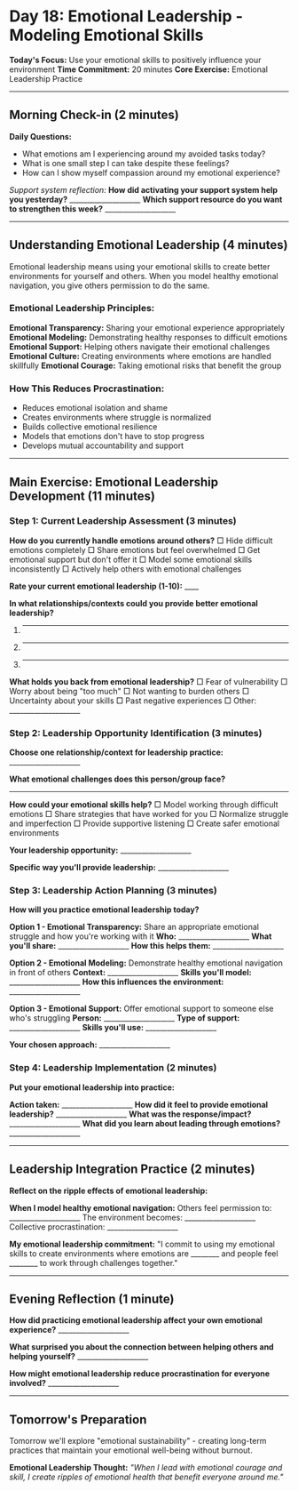 # Day 18: Emotional Leadership - Modeling Emotional Skills

**Today's Focus:** Use your emotional skills to positively influence your environment
**Time Commitment:** 20 minutes
**Core Exercise:** Emotional Leadership Practice

---

## Morning Check-in (2 minutes)

**Daily Questions:**
- What emotions am I experiencing around my avoided tasks today?
- What is one small step I can take despite these feelings?
- How can I show myself compassion around my emotional experience?

*Support system reflection:*
**How did activating your support system help you yesterday?** ____________________
**Which support resource do you want to strengthen this week?** ____________________

---

## Understanding Emotional Leadership (4 minutes)

Emotional leadership means using your emotional skills to create better environments for yourself and others. When you model healthy emotional navigation, you give others permission to do the same.

### Emotional Leadership Principles:
**Emotional Transparency:** Sharing your emotional experience appropriately
**Emotional Modeling:** Demonstrating healthy responses to difficult emotions
**Emotional Support:** Helping others navigate their emotional challenges
**Emotional Culture:** Creating environments where emotions are handled skillfully
**Emotional Courage:** Taking emotional risks that benefit the group

### How This Reduces Procrastination:
- Reduces emotional isolation and shame
- Creates environments where struggle is normalized
- Builds collective emotional resilience
- Models that emotions don't have to stop progress
- Develops mutual accountability and support

---

## Main Exercise: Emotional Leadership Development (11 minutes)

### Step 1: Current Leadership Assessment (3 minutes)

**How do you currently handle emotions around others?**
□ Hide difficult emotions completely
□ Share emotions but feel overwhelmed
□ Get emotional support but don't offer it
□ Model some emotional skills inconsistently
□ Actively help others with emotional challenges

**Rate your current emotional leadership (1-10):** ____

**In what relationships/contexts could you provide better emotional leadership?**
1. ____________________
2. ____________________
3. ____________________

**What holds you back from emotional leadership?**
□ Fear of vulnerability
□ Worry about being "too much"
□ Not wanting to burden others
□ Uncertainty about your skills
□ Past negative experiences
□ Other: ____________________

### Step 2: Leadership Opportunity Identification (3 minutes)

**Choose one relationship/context for leadership practice:** ____________________

**What emotional challenges does this person/group face?**
____________________

**How could your emotional skills help?**
□ Model working through difficult emotions
□ Share strategies that have worked for you
□ Normalize struggle and imperfection
□ Provide supportive listening
□ Create safer emotional environments

**Your leadership opportunity:** ____________________

**Specific way you'll provide leadership:** ____________________

### Step 3: Leadership Action Planning (3 minutes)

**How will you practice emotional leadership today?**

**Option 1 - Emotional Transparency:**
Share an appropriate emotional struggle and how you're working with it
**Who:** ____________________
**What you'll share:** ____________________
**How this helps them:** ____________________

**Option 2 - Emotional Modeling:**
Demonstrate healthy emotional navigation in front of others
**Context:** ____________________
**Skills you'll model:** ____________________
**How this influences the environment:** ____________________

**Option 3 - Emotional Support:**
Offer emotional support to someone else who's struggling
**Person:** ____________________
**Type of support:** ____________________
**Skills you'll use:** ____________________

**Your chosen approach:** ____________________

### Step 4: Leadership Implementation (2 minutes)

**Put your emotional leadership into practice:**

**Action taken:** ____________________
**How did it feel to provide emotional leadership?** ____________________
**What was the response/impact?** ____________________
**What did you learn about leading through emotions?** ____________________

---

## Leadership Integration Practice (2 minutes)

**Reflect on the ripple effects of emotional leadership:**

**When I model healthy emotional navigation:**
Others feel permission to: ____________________
The environment becomes: ____________________
Collective procrastination: ____________________

**My emotional leadership commitment:**
"I commit to using my emotional skills to create environments where emotions are ________ and people feel ________ to work through challenges together."

---

## Evening Reflection (1 minute)

**How did practicing emotional leadership affect your own emotional experience?** ____________________

**What surprised you about the connection between helping others and helping yourself?** ____________________

**How might emotional leadership reduce procrastination for everyone involved?** ____________________

---

## Tomorrow's Preparation
Tomorrow we'll explore "emotional sustainability" - creating long-term practices that maintain your emotional well-being without burnout.

**Emotional Leadership Thought:**
*"When I lead with emotional courage and skill, I create ripples of emotional health that benefit everyone around me."*